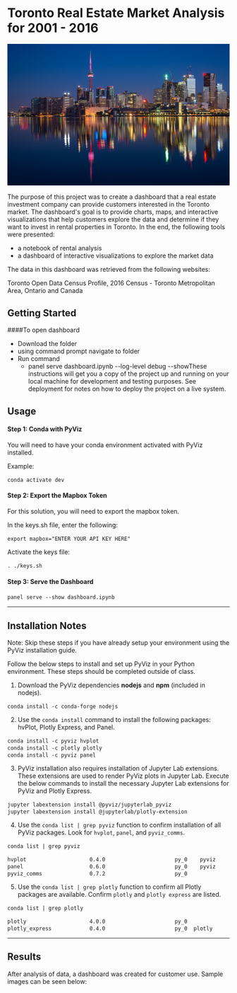 # Toronto Real Estate Market Analysis for 2001 - 2016

![Toronto at night](images/toronto.jpg)

The purpose of this project was to create a dashboard that a real estate investment company can provide customers interested in the Toronto market. The dashboard's goal is to provide charts, maps, and interactive visualizations that help customers explore the data and determine if they want to invest in rental properties in Toronto.
In the end, the following tools were presented: 


- a notebook of rental analysis
- a dashboard of interactive visualizations to explore the market data


The data in this dashboard was retrieved from the following websites:

Toronto Open Data
Census Profile, 2016 Census - Toronto Metropolitan Area, Ontario and Canada

## Getting Started
####To open dashboard 
 * Download the folder 
 * using command prompt navigate to folder 
 * Run command 
    * panel serve dashboard.ipynb --log-level debug --showThese instructions will get you a copy of the project up and running on your local machine for development and testing purposes. See deployment for notes on how to deploy the project on a live system.



## Usage

#### Step 1: Conda with PyViz

You will need to have your conda environment activated with PyViz installed. 

Example:
```
conda activate dev
```

#### Step 2: Export the Mapbox Token

For this solution, you will need to export the mapbox token.

In the keys.sh file, enter the following:

```shell
export mapbox="ENTER YOUR API KEY HERE"
```

Activate the keys file:
```shell
. ./keys.sh
```

#### Step 3: Serve the Dashboard

```shell
panel serve --show dashboard.ipynb
```

---

## Installation Notes

Note: Skip these steps if you have already setup your environment using the PyViz installation guide.

Follow the below steps to install and set up PyViz in your Python environment. These steps should be completed outside of class.

1. Download the PyViz dependencies **nodejs** and **npm** (included in nodejs).

```shell
conda install -c conda-forge nodejs
```

2. Use the `conda install` command to install the following packages: hvPlot, Plotly Express, and Panel.

```shell
conda install -c pyviz hvplot
conda install -c plotly plotly
conda install -c pyviz panel
```

3. PyViz installation also requires installation of Jupyter Lab extensions. These extensions are used to render PyViz plots in Jupyter Lab. Execute the below commands to install the necessary Jupyter Lab extensions for PyViz and Plotly Express.

```shell
jupyter labextension install @pyviz/jupyterlab_pyviz
jupyter labextension install @jupyterlab/plotly-extension
```

4. Use the `conda list | grep pyviz` function to confirm installation of all PyViz packages. Look for `hvplot`, `panel`, and `pyviz_comms`.

```shell
conda list | grep pyviz
```

```
hvplot                    0.4.0                      py_0    pyviz
panel                     0.6.0                      py_0    pyviz
pyviz_comms               0.7.2                      py_0
```

5. Use the `conda list | grep plotly` function to confirm all Plotly packages are available. Confirm `plotly` and `plotly express` are listed.

```shell
conda list | grep plotly
```

```
plotly                    4.0.0                      py_0
plotly_express            0.4.0                      py_0  plotly
```

---



## Results
After analysis of data, a dashboard was created for customer use. Sample images can be seen below:


